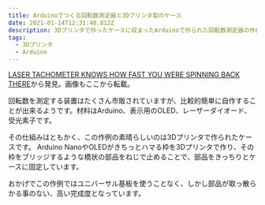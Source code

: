 ```yaml
---
title: Arduinoでつくる回転数測定器と3Dプリンタ製のケース
date: 2021-01-14T12:31:40.812Z
description: 3Dプリンタで作ったケースに収まったArduinoで作られた回転数測定器の作例を紹介します。
tags:
  - 3Dプリンタ
  - Arduino
---
```

[LASER TACHOMETER KNOWS HOW FAST YOU WERE SPINNING BACK THERE](https://hackaday.com/2020/02/12/laser-tachometer-knows-how-fast-you-were-spinning-back-there/)から発見。画像もここから転載。

回転数を測定する装置はたくさん市販されていますが、比較的簡単に自作することが出来るようです。材料はArduino、表示用のOLED、レーザーダイオード、受光素子です。

その仕組みはともかく、この作例の素晴らしいのは3Dプリンタで作られたケースです。
Arduino NanoやOLEDがきちっとハマる枠を3Dプリンタで作り、その枠をブリッジするような橋状の部品をねじで止めることで、部品をきっちりとケースに固定しています。

おかげでこの作例ではユニバーサル基板を使うことなく、しかし部品が取っ散らかる事のない、高い完成度となっています。
